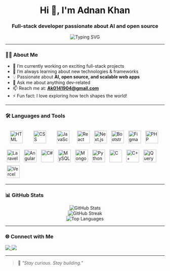 <h1 align="center">Hi 👋, I'm Adnan Khan</h1>
<h3 align="center">Full-stack developer passionate about AI and open source</h3>

<p align="center">
  <img src="https://readme-typing-svg.demolab.com?font=Fira+Code&size=22&pause=1000&color=36BCF7&center=true&vCenter=true&width=440&lines=Full-stack+Developer;Open+Source+Contributor;Always+learning+new+tech" alt="Typing SVG" />
</p>

---

### 🙋‍♂️ About Me

- 🔭 I’m currently working on exciting full-stack projects  
- 🌱 I’m always learning about new technologies & frameworks  
- 💡 Passionate about **AI, open source, and scalable web apps**  
- 💬 Ask me about anything dev-related  
- 📫 Reach me at: **Ak0141904@gmail.com**  
- ⚡ Fun fact: I love exploring how tech shapes the world!

---

### 🛠️ Languages and Tools

<p align="left">
  <img src="https://cdn.jsdelivr.net/gh/devicons/devicon/icons/html5/html5-original.svg" width="40" style="margin: 15px;" alt="HTML" />
  <img src="https://cdn.jsdelivr.net/gh/devicons/devicon/icons/css3/css3-original.svg" width="40" style="margin: 15px;" alt="CSS" />
  <img src="https://cdn.jsdelivr.net/gh/devicons/devicon/icons/javascript/javascript-original.svg" width="40" style="margin: 15px;" alt="JavaScript" />
  <img src="https://cdn.jsdelivr.net/gh/devicons/devicon/icons/react/react-original.svg" width="40" style="margin: 5px;" alt="React" />
  <img src="https://cdn.jsdelivr.net/gh/devicons/devicon/icons/nextjs/nextjs-original.svg" width="40" style="margin: 5px;" alt="Next.js" />
  <img src="https://cdn.jsdelivr.net/gh/devicons/devicon/icons/bootstrap/bootstrap-original.svg" width="40" style="margin: 5px;" alt="Bootstrap" />
  <img src="https://cdn.jsdelivr.net/gh/devicons/devicon/icons/figma/figma-original.svg" width="40" style="margin: 5px;" alt="Figma" />
  <img src="https://cdn.jsdelivr.net/gh/devicons/devicon/icons/php/php-original.svg" width="40" style="margin: 5px;" alt="PHP" />
  <img src="https://logowik.com/content/uploads/images/laravel8530.jpg" width="40" style="margin: 5px;" alt="Laravel" />
  <img src="https://cdn.jsdelivr.net/gh/devicons/devicon/icons/angularjs/angularjs-original.svg" width="40" style="margin: 5px;" alt="Angular" />
  <img src="https://cdn.jsdelivr.net/gh/devicons/devicon/icons/csharp/csharp-original.svg" width="40" style="margin: 5px;" alt="C#" />
  <img src="https://cdn.jsdelivr.net/gh/devicons/devicon/icons/mysql/mysql-original.svg" width="40" style="margin: 5px;" alt="MySQL" />
  <img src="https://cdn.jsdelivr.net/gh/devicons/devicon/icons/mongodb/mongodb-original.svg" width="40" style="margin: 5px;" alt="MongoDB" />
  <img src="https://cdn.jsdelivr.net/gh/devicons/devicon/icons/python/python-original.svg" width="40" style="margin: 5px;" alt="Python" />
  <img src="https://cdn.jsdelivr.net/gh/devicons/devicon/icons/c/c-original.svg" width="40" style="margin: 5px;" alt="C" />
  <img src="https://cdn.jsdelivr.net/gh/devicons/devicon/icons/cplusplus/cplusplus-original.svg" width="40" style="margin: 5px;" alt="C++" />
  <img src="https://cdn.jsdelivr.net/gh/devicons/devicon/icons/jquery/jquery-original.svg" width="40" style="margin: 5px;" alt="jQuery" />
  <img src="https://cdn.jsdelivr.net/gh/devicons/devicon/icons/vercel/vercel-original.svg" width="40" style="margin: 5px;" alt="Vercel" />
</p>


---

### 📊 GitHub Stats

<p align="center">
  <img src="https://github-readme-stats.vercel.app/api?username=Omni-Developer&show_icons=true&theme=tokyonight" alt="GitHub Stats" />
  <br />
  <img src="https://github-readme-streak-stats.herokuapp.com?user=Omni-Developer&theme=tokyonight" alt="GitHub Streak" />
  <br />
  <img src="https://github-readme-stats.vercel.app/api/top-langs/?username=Omni-Developer&layout=compact&theme=tokyonight" alt="Top Languages" />
</p>

---

### 🌐 Connect with Me

<p>
  <a href="[https://www.linkedin.com/in/YOUR-LINKEDIN/](https://www.linkedin.com/in/adnan-khalid-6b9bb8337?utm_source=share&utm_campaign=share_via&utm_content=profile&utm_medium=android_app)" target="_blank">
    <img src="https://img.shields.io/badge/LinkedIn-blue?style=for-the-badge&logo=linkedin&logoColor=white" />
  </a>
  <a href="mailto:ak0141904@gmail.com">
    <img src="https://img.shields.io/badge/Gmail-D14836?style=for-the-badge&logo=gmail&logoColor=white" />
  </a>
</p>

---

> 🧠 *"Stay curious. Stay building."*

